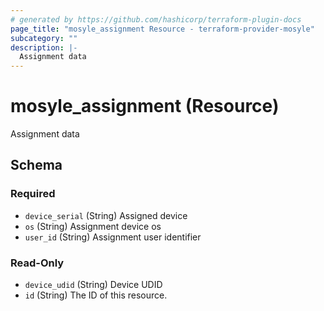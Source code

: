 ```yaml
---
# generated by https://github.com/hashicorp/terraform-plugin-docs
page_title: "mosyle_assignment Resource - terraform-provider-mosyle"
subcategory: ""
description: |-
  Assignment data
---
```


# mosyle_assignment (Resource)

Assignment data



<!-- schema generated by tfplugindocs -->
## Schema

### Required

- `device_serial` (String) Assigned device
- `os` (String) Assignment device os
- `user_id` (String) Assignment user identifier

### Read-Only

- `device_udid` (String) Device UDID
- `id` (String) The ID of this resource.
